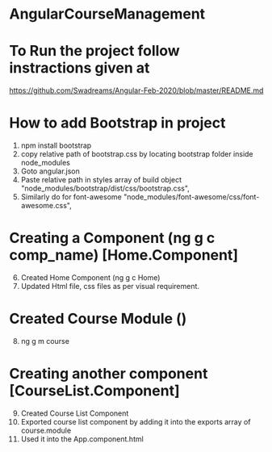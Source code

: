# AngularCourseManagement

# To Run the project follow instractions given at 
  https://github.com/Swadreams/Angular-Feb-2020/blob/master/README.md


# How to add Bootstrap in project
 1. npm install bootstrap
 2. copy relative path of bootstrap.css by locating bootstrap folder inside node_modules
 3. Goto angular.json
 4. Paste relative path in styles array of build object
    "node_modules/bootstrap/dist/css/bootstrap.css",
 5. Similarly do for font-awesome
  "node_modules/font-awesome/css/font-awesome.css",


# Creating a Component (ng g c comp_name) [Home.Component] 
 6. Created Home Component (ng g c Home)
 7. Updated Html file, css files as per visual requirement.

# Created Course Module ()
 8. ng g m course

# Creating another component [CourseList.Component]
 9. Created Course List Component
 10. Exported course list component by adding it into the exports array of course.module
 11. Used it into the App.component.html

